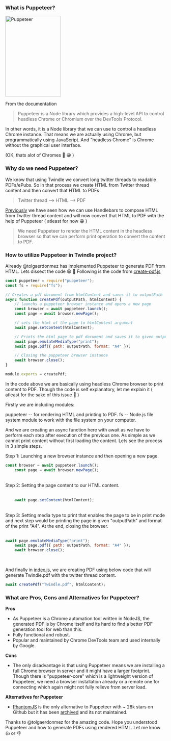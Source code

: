 ### **What is Puppeteer?**

<img src="https://user-images.githubusercontent.com/5336488/96694886-a2195480-13a6-11eb-9311-29ce9a6680e4.png" alt="Puppeteer" width="174" height="253">

From the documentation

> Puppeteer is a Node library which provides a high-level API to control headless Chrome or Chromium over the DevTools Protocol.

In other words, it is a Node library that we can use to control a headless Chrome instance. That means we are actually using Chrome, but programmatically using JavaScript. And "headless Chrome" is Chrome without the graphical user interface.

(OK, thats alot of Chromes :hammer: :grinning: )

### **Why do we need Puppeteer?**

We know that using Twindle we convert long twitter threads to readable PDFs/ePubs. So in that process we create HTML from Twitter thread content and then convert that HTML to PDFs

> Twitter thread --> HTML --> PDF

[Previously](https://github.com/twindle-co/twindle/issues/415) we have seen how we can use Handlebars to compose HTML from Twitter thread content and will now convert that HTML to PDF with the help of Puppeteer ( atleast for now :grinning: )

> We need Puppeteer to render the HTML content in the headless browser so that we can perform print operation to convert the content to PDF.

### **How to utilize Puppeteer in Twindle project?**

Already @tolgaerdonmez has implemented Puppeteer to generate PDF from HTML. Lets dissect the code :grinning: :hocho: 
Following is the code from [create-pdf.js](https://github.com/twindle-co/twindle/blob/main/playground/cli/pdf-from-html-cli/create-pdf.js)

```javascript
const puppeteer = require("puppeteer");
const fs = require("fs");

// Creates a pdf document from htmlContent and saves it to outputPath
async function createPdf(outputPath, htmlContent) {
	// launchs a puppeteer browser instance and opens a new page
	const browser = await puppeteer.launch();
	const page = await browser.newPage();

	// sets the html of the page to htmlContent argument
	await page.setContent(htmlContent);

	// Prints the html page to pdf document and saves it to given outputPath
	await page.emulateMediaType("print");
	await page.pdf({ path: outputPath, format: "A4" });

	// Closing the puppeteer browser instance
	await browser.close();
}

module.exports = createPdf;
```

In the code above we are basically using headless Chrome browser to print content to PDF.
Though the code is self explanatory, let me explain it ( atleast for the sake of this issue :grimacing: )

Firstly we are including modules:

puppeteer -- for rendering HTML and printing to PDF.
fs -- Node.js file system module to work with the file system on your computer.

And we are creating an async function here with await as we have to perform each step after execution of the previous one.
As simple as we cannot print content without first loading the content. Lets see the process in 3 simple steps.

Step 1: Launching a new browser instance and then opening a new page.

```javascript
const browser = await puppeteer.launch();
	const page = await browser.newPage();
```
<br>
Step 2: Setting the page content to our HTML content.
<br><br>


```javascript
	await page.setContent(htmlContent);
```
<br>
Step 3: Setting media type to print that enables the page to be in print mode and next step would be printing the page in given "outputPath" and format of the print "A4". At the end, closing the browser.
<br> <br>

```javascript
await page.emulateMediaType("print");
	await page.pdf({ path: outputPath, format: "A4" });
	await browser.close();
```
<br>

And finally in [index.js](https://github.com/twindle-co/twindle/blob/main/playground/cli/pdf-from-html-cli/index.js), we are creating PDF using below code that will generate Twindle.pdf with the twitter thread content.

```javascript
await createPdf("Twindle.pdf", htmlContent);
```


### **What are Pros, Cons and Alternatives for Puppeteer?**
**Pros**

- As Puppeteer is a Chrome automation tool written in NodeJS, the generated PDF is by Chrome itself and its hard to find a better PDF generation tool for web than this.
- Fully functional and robust.
- Popular and maintained by Chrome DevTools team and used internally by Google.

**Cons**
- The only disadvantage is that using Puppeteer means we are installing a full Chrome browser in server and it might have a larger footprint. Though there is "puppeteer-core" which is a lightweight version of Puppeteer, we need a browser installation already or a remote one for connecting which again might not fully relieve from server load.

**Alternatives for Puppeteer**

- [PhantomJS](https://github.com/ariya/phantomjs) is the only alternative to Puppeteer with ~ 28k stars on Github but it has been [archived](https://github.com/ariya/phantomjs/issues/15344) and its not maintained.


Thanks to @tolgaerdonmez  for the amazing code.
Hope you understood Puppeteer and how to generate PDFs using rendered HTML.
Let me know 👍 or 👎
